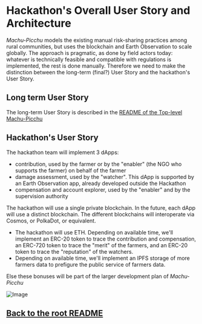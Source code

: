 # Hackathon's Overall User Story and Architecture
_Machu-Picchu_ models the existing manual risk-sharing practices among rural communities, but uses the blockchain and Earth Observation to scale globally. The approach is pragmatic, as done by field actors today: whatever is technically feasible and compatible with regulations is implemented, the rest is done manually. Therefore we need to make the distinction between the long-term (final?) User Story and the hackathon's User Story.
## Long term User Story
The long-term User Story is described in the [README of the Top-level Machu-Picchu](https://github.com/kvutien/Machu_Picchu_Top-Level/blob/master/README.md)
## Hackathon's User Story
The hackathon team will implement 3 dApps:
* contribution, used by the farmer or by the "enabler" (the NGO who supports the farmer) on behalf of the farmer
* damage assessment, used by the "watcher". This dApp is supported by an Earth Observation app, already developed outside the Hackathon
* compensation and account explorer, used by the "enabler" and by the supervision authority

The hackathon will use a single private blockchain. In the future, each dApp will use a distinct blockchain. The different blockchains will interoperate via Cosmos, or PolkaDot, or equivalent.
* The hackathon will use ETH. Depending on available time, we'll implement an ERC-20 token to trace the contribution and compensation, an ERC-720 token to trace the "merit" of the farmers, and an ERC-20 token to trace the "reputation" of the watchers.
* Depending on available time, we'll implement an IPFS storage of more farmers data to prefigure the public service of farmers data.

Else these bonuses will be part of the larger development plan of _Machu-Picchu_

![Image](https://github.com/Machu-Pichu/Top-Level/blob/master/Bootcamp/ETHOnline/20200922%20Hackathon-overall%20userstory.png)

## [Back to the root README](https://github.com/Machu-Pichu/Top-Level/blob/master/Bootcamp/ETHOnline/README.md)

